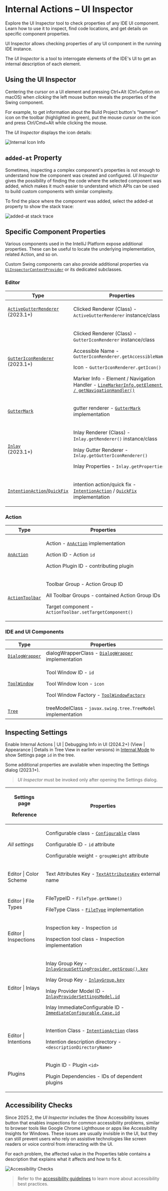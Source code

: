 <!-- Copyright 2000-2025 JetBrains s.r.o. and contributors. Use of this source code is governed by the Apache 2.0 license. -->

# Internal Actions – UI Inspector

<web-summary>
Explore the UI Inspector tool to check properties of any IDE UI component. Learn how to use it to inspect, find code locations, and get details on specific component properties.
</web-summary>

<link-summary>UI Inspector allows checking properties of any UI component in the running IDE instance.</link-summary>

The _UI Inspector_ is a tool to interrogate elements of the IDE's UI to get an internal description of each element.

<include from="internal_actions_intro.md" element-id="enable_internal_mode_tip"></include>

## Using the UI Inspector

Centering the cursor on a UI element and pressing <shortcut>Ctrl+Alt</shortcut> (<shortcut>Ctrl+Option</shortcut> on macOS) when _clicking_ the left mouse button reveals the properties of the Swing component.

For example, to get information about the <control>Build Project</control> button's "hammer" icon on the toolbar (highlighted in green), put the mouse cursor on the icon and press <shortcut>Ctrl/Cmd+Alt</shortcut> while clicking the mouse.

The _UI Inspector_ displays the icon details:

![Internal Icon Info](internal_ui_inspector_icon_info.png)

## `added-at` Property

Sometimes, inspecting a complex component's properties is not enough to understand how the component was created and configured.
_UI Inspector_ gives the possibility of finding the code where the selected component was added, which makes it much easier to understand which APIs can be used to build custom components with similar complexity.

To find the place where the component was added, select the <control>added-at</control> property to show the stack trace:

![added-at stack trace](internal_ui_inspector_added_at.png)

## Specific Component Properties

Various components used in the IntelliJ Platform expose additional properties.
These can be useful to locate the underlying implementation, related Action, and so on.

Custom Swing components can also provide additional properties via [`UiInspectorContextProvider`](%gh-ic%/platform/platform-api/src/com/intellij/internal/inspector/UiInspectorContextProvider.java) or its dedicated subclasses.

### Editor

| Type                                                                                                                                           | Properties                                                                                                                                                                                                                                                                                                                                                                                                                                                    |
|------------------------------------------------------------------------------------------------------------------------------------------------|---------------------------------------------------------------------------------------------------------------------------------------------------------------------------------------------------------------------------------------------------------------------------------------------------------------------------------------------------------------------------------------------------------------------------------------------------------------|
| <p>[`ActiveGutterRenderer`](%gh-ic%/platform/editor-ui-api/src/com/intellij/openapi/editor/markup/ActiveGutterRenderer.java)<br/>(2023.1+)</p> | <p><control>Clicked Renderer (Class)</control> - `ActiveGutterRenderer` instance/class</p>                                                                                                                                                                                                                                                                                                                                                                    |
| <p>[`GutterIconRenderer`](%gh-ic%/platform/editor-ui-api/src/com/intellij/openapi/editor/markup/GutterIconRenderer.java)<br/>(2023.1+)</p>     | <p><control>Clicked Renderer (Class)</control> - `GutterIconRenderer` instance/class</p><p><control>Accessible Name</control> - `GutterIconRenderer.getAccessibleName()`</p><p><control>Icon</control> - `GutterIconRenderer.getIcon()`</p><p><control>Marker Info - Element / Navigation Handler</control> - [`LineMarkerInfo.getElement() / getNavigationHandler()`](%gh-ic%/platform/lang-api/src/com/intellij/codeInsight/daemon/LineMarkerInfo.java)</p> |
| [`GutterMark`](%gh-ic%/platform/editor-ui-api/src/com/intellij/codeInsight/daemon/GutterMark.java)                                             | <p><control>gutter renderer</control> - [`GutterMark`](%gh-ic%/platform/editor-ui-api/src/com/intellij/codeInsight/daemon/GutterMark.java) implementation</p>                                                                                                                                                                                                                                                                                                 |
| <p>[`Inlay`](inlay_hints.md)<br/>(2023.1+)</p>                                                                                                 | <p><control>Inlay Renderer (Class)</control> - `Inlay.getRenderer()` instance/class</p><p><control>Inlay Gutter Renderer</control> - `Inlay.getGutterIconRenderer()`</p><p><control>Inlay Properties</control> - `Inlay.getProperties()`</p>                                                                                                                                                                                                                  |
| [`IntentionAction`/`QuickFix`](code_inspections_and_intentions.md)                                                                             | <p><control>intention action</control>/<control>quick fix</control> - [`IntentionAction`](%gh-ic%/platform/analysis-api/src/com/intellij/codeInsight/intention/IntentionAction.java) / [`QuickFix`](%gh-ic%/platform/analysis-api/src/com/intellij/codeInspection/QuickFix.java) implementation</p>                                                                                                                                                           |

### Action

| Type                                | Properties                                                                                                                                                                                                                                                          |
|-------------------------------------|---------------------------------------------------------------------------------------------------------------------------------------------------------------------------------------------------------------------------------------------------------------------|
| [`AnAction`](action_system.md)      | <p><control>Action</control> - [`AnAction`](%gh-ic%/platform/editor-ui-api/src/com/intellij/openapi/actionSystem/AnAction.java) implementation</p><p><control>Action ID</control> - Action `id`</p><p><control>Action Plugin ID</control> - contributing plugin</p> |
| [`ActionToolbar`](action_system.md) | <p><control>Toolbar Group</control> - Action Group ID</p><p><control>All Toolbar Groups</control> - contained Action Group IDs</p><p><control>Target component</control> - `ActionToolbar.setTargetComponent()`</p>                                                 |

### IDE and UI Components

| Type                                 | Properties                                                                                                                                                                                                                                              |
|--------------------------------------|---------------------------------------------------------------------------------------------------------------------------------------------------------------------------------------------------------------------------------------------------------|
| [`DialogWrapper`](dialog_wrapper.md) | <control>dialogWrapperClass</control> - [`DialogWrapper`](%gh-ic%/platform/platform-api/src/com/intellij/openapi/ui/DialogWrapper.java) implementation                                                                                                  |
| [`ToolWindow`](tool_windows.md)      | <p><control>Tool Window ID</control> - `id`</p><p><control>Tool Window Icon</control> - `icon`</p><p><control>Tool Window Factory</control> - [`ToolWindowFactory`](%gh-ic%/platform/platform-api/src/com/intellij/openapi/wm/ToolWindowFactory.kt)</p> |
| [`Tree`](lists_and_trees.md)         | <control>treeModelClass</control> - `javax.swing.tree.TreeModel` implementation                                                                                                                                                                         |

## Inspecting Settings

Enable <ui-path>Internal Actions | UI | Debugging Info in UI</ui-path> (2024.2+)
(<ui-path>View | Appearance | Details in Tree View</ui-path> in earlier versions)
in [Internal Mode](enabling_internal.md) to show Settings page `id` in the tree.

Some additional properties are available when inspecting the <control>Settings</control> dialog (2023.1+).

> _UI Inspector_ must be invoked only after opening the <control>Settings</control> dialog.

| <p>Settings page</p><p>Reference</p>                                                                                             | Properties                                                                                                                                                                                                                                                                                                                                                                                                                                                                                                                                                                                                                                                                                                               |
|----------------------------------------------------------------------------------------------------------------------------------|--------------------------------------------------------------------------------------------------------------------------------------------------------------------------------------------------------------------------------------------------------------------------------------------------------------------------------------------------------------------------------------------------------------------------------------------------------------------------------------------------------------------------------------------------------------------------------------------------------------------------------------------------------------------------------------------------------------------------|
| <p>_All settings_</p><p>[](settings_guide.md)</p>                                                                                | <p><control>Configurable class</control> - [`Configurable`](%gh-ic%/platform/ide-core/src/com/intellij/openapi/options/Configurable.java) class</p><p><control>Configurable ID</control> - `id` attribute</p><p><control>Configurable weight</control> - `groupWeight` attribute</p>                                                                                                                                                                                                                                                                                                                                                                                                                                     |
| <p><ui-path>Editor &#124; Color Scheme</ui-path></p><p>[](syntax_highlighting_and_error_highlighting.md#text-attributes-key)</p> | <p><control>Text Attributes Key</control> - [`TextAttributesKey`](%gh-ic%/platform/core-api/src/com/intellij/openapi/editor/colors/TextAttributesKey.java) external name</p>                                                                                                                                                                                                                                                                                                                                                                                                                                                                                                                                             |
| <p><ui-path>Editor &#124; File Types</ui-path></p><p>[](registering_file_type.md)</p>                                            | <p><control>FileTypeID</control> - `FileType.getName()`</p><p><control>FileType Class</control> - [`FileType`](%gh-ic%/platform/core-api/src/com/intellij/openapi/fileTypes/FileType.java) implementation</p>                                                                                                                                                                                                                                                                                                                                                                                                                                                                                                            |
| <p><ui-path>Editor &#124; Inspections</ui-path></p><p>[](code_inspections.md)</p>                                                | <p><control>Inspection key</control> - Inspection `id`</p><p><control>Inspection tool class</control> - Inspection implementation</p>                                                                                                                                                                                                                                                                                                                                                                                                                                                                                                                                                                                    |
| <p><ui-path>Editor &#124; Inlays</ui-path></p><p>[](inlay_hints.md)</p>                                                          | <p><control>Inlay Group Key</control> - [`InlayGroupSettingProvider.getGroup().key`](%gh-ic%/platform/lang-api/src/com/intellij/codeInsight/hints/settings/InlayGroupSettingProvider.kt)</p><p><control>Inlay Group Key</control> - [`InlayGroup.key`](%gh-ic%/platform/lang-api/src/com/intellij/codeInsight/hints/InlayHintsProvider.kt)</p><p><control>Inlay Provider Model ID</control> - [`InlayProviderSettingsModel.id`](%gh-ic%/platform/lang-api/src/com/intellij/codeInsight/hints/settings/InlayProviderSettingsModel.kt)</p><p><control>Inlay ImmediateConfigurable ID</control> - [`ImmediateConfigurable.Case.id`](%gh-ic%/platform/lang-api/src/com/intellij/codeInsight/hints/InlayHintsProvider.kt)</p> |
| <p><ui-path>Editor &#124; Intentions</ui-path></p><p>[](code_intentions.md)</p>                                                  | <p><control>Intention Class</control> - [`IntentionAction`](%gh-ic%/platform/analysis-api/src/com/intellij/codeInsight/intention/IntentionAction.java) class</p><p><control>Intention description directory</control> - `<descriptionDirectoryName>`</p>                                                                                                                                                                                                                                                                                                                                                                                                                                                                 |
| <p><ui-path>Plugins</ui-path></p><p>[](plugin_configuration_file.md)</p>                                                         | <p><control>Plugin ID</control> - Plugin `<id>`</p><p><control>Plugin Dependencies</control> - IDs of dependent plugins</p>                                                                                                                                                                                                                                                                                                                                                                                                                                                                                                                                                                                              |

## Accessibility Checks

Since 2025.2, the _UI Inspector_ includes the <control>Show Accessibility Issues</control> button that enables inspections for common accessibility problems, similar to browser tools like Google Chrome Lighthouse or apps like Accessibility Insights for Windows.
These issues are usually invisible in the UI, but they can still prevent users who rely on assistive technologies like screen readers or voice control from interacting with the UI.

For each problem, the affected value in the Properties table contains a description that explains what it affects and how to fix it.

![Accessibility Checks](internal_ui_inspector_accessibility_checks.png)

> Refer to the [accessibility guidelines](accessibility.md) to learn more about accessibility best practices.
